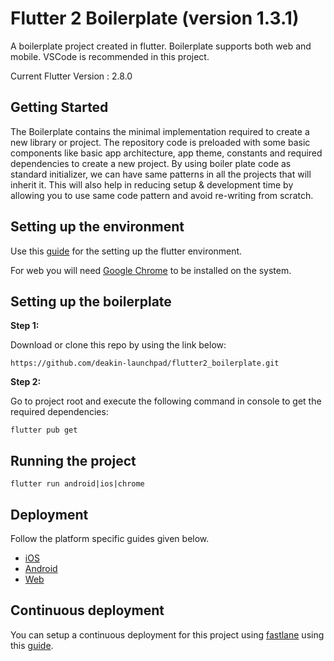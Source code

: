# Flutter 2 Boilerplate (version 1.3.1)

A boilerplate project created in flutter. Boilerplate supports both web and mobile. VSCode is recommended in this project.

Current Flutter Version : 2.8.0

## Getting Started

The Boilerplate contains the minimal implementation required to create a new library or project. The repository code is preloaded with some basic components like basic app architecture, app theme, constants and required dependencies to create a new project. By using boiler plate code as standard initializer, we can have same patterns in all the projects that will inherit it. This will also help in reducing setup & development time by allowing you to use same code pattern and avoid re-writing from scratch.

## Setting up the environment

Use this [guide](https://flutter.dev/docs/get-started/install) for the setting up the flutter environment.

For web you will need [Google Chrome](https://www.google.com.au/intl/en_au/chrome/) to be installed on the system.

## Setting up the boilerplate

**Step 1:**

Download or clone this repo by using the link below:

```
https://github.com/deakin-launchpad/flutter2_boilerplate.git
```

**Step 2:**

Go to project root and execute the following command in console to get the required dependencies:

```
flutter pub get
```

## Running the project

```
flutter run android|ios|chrome
```

## Deployment

Follow the platform specific guides given below.

- [iOS](https://flutter.dev/docs/deployment/ios)
- [Android](https://flutter.dev/docs/deployment/android)
- [Web](https://flutter.dev/docs/deployment/web)

## Continuous deployment

You can setup a continuous deployment for this project using [fastlane](https://docs.fastlane.tools/) using this [guide](https://flutter.dev/docs/deployment/cd).
